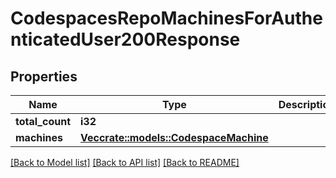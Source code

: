# CodespacesRepoMachinesForAuthenticatedUser200Response

## Properties

Name | Type | Description | Notes
------------ | ------------- | ------------- | -------------
**total_count** | **i32** |  | 
**machines** | [**Vec<crate::models::CodespaceMachine>**](codespace-machine.md) |  | 

[[Back to Model list]](../README.md#documentation-for-models) [[Back to API list]](../README.md#documentation-for-api-endpoints) [[Back to README]](../README.md)


